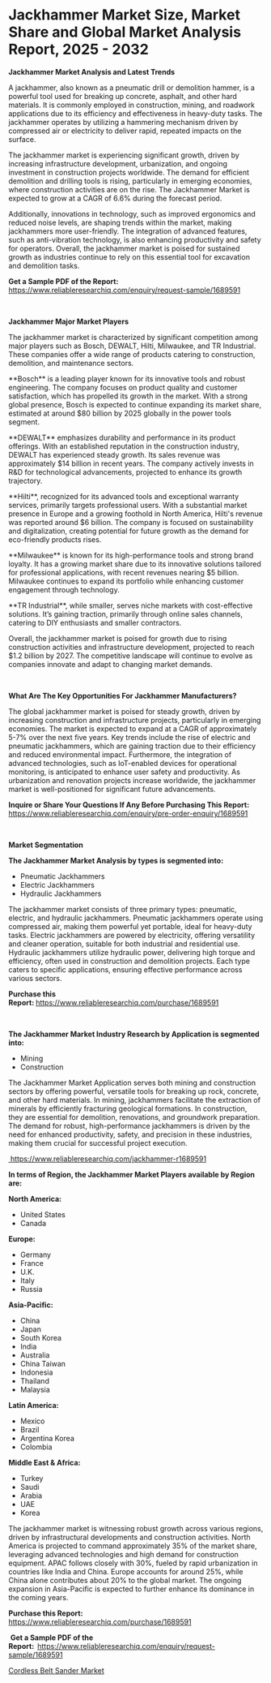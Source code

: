 <p><h1>Jackhammer Market Size, Market Share and Global Market Analysis Report, 2025 - 2032</h1></p><p><strong>Jackhammer Market Analysis and Latest Trends</strong></p>
<p><p>A jackhammer, also known as a pneumatic drill or demolition hammer, is a powerful tool used for breaking up concrete, asphalt, and other hard materials. It is commonly employed in construction, mining, and roadwork applications due to its efficiency and effectiveness in heavy-duty tasks. The jackhammer operates by utilizing a hammering mechanism driven by compressed air or electricity to deliver rapid, repeated impacts on the surface.</p><p>The jackhammer market is experiencing significant growth, driven by increasing infrastructure development, urbanization, and ongoing investment in construction projects worldwide. The demand for efficient demolition and drilling tools is rising, particularly in emerging economies, where construction activities are on the rise. The Jackhammer Market is expected to grow at a CAGR of 6.6% during the forecast period. </p><p>Additionally, innovations in technology, such as improved ergonomics and reduced noise levels, are shaping trends within the market, making jackhammers more user-friendly. The integration of advanced features, such as anti-vibration technology, is also enhancing productivity and safety for operators. Overall, the jackhammer market is poised for sustained growth as industries continue to rely on this essential tool for excavation and demolition tasks.</p></p>
<p><strong>Get a Sample PDF of the Report:&nbsp;</strong> <a href="https://www.reliableresearchiq.com/enquiry/request-sample/1689591?utm_campaign=2396&utm_medium=2&utm_source=Github&utm_content=ia&utm_term=22022025&utm_id=jackhammer">https://www.reliableresearchiq.com/enquiry/request-sample/1689591</a></p>
<p>&nbsp;</p>
<p><strong>Jackhammer Major Market Players</strong></p>
<p><p>The jackhammer market is characterized by significant competition among major players such as Bosch, DEWALT, Hilti, Milwaukee, and TR Industrial. These companies offer a wide range of products catering to construction, demolition, and maintenance sectors.</p><p>**Bosch** is a leading player known for its innovative tools and robust engineering. The company focuses on product quality and customer satisfaction, which has propelled its growth in the market. With a strong global presence, Bosch is expected to continue expanding its market share, estimated at around $80 billion by 2025 globally in the power tools segment.</p><p>**DEWALT** emphasizes durability and performance in its product offerings. With an established reputation in the construction industry, DEWALT has experienced steady growth. Its sales revenue was approximately $14 billion in recent years. The company actively invests in R&D for technological advancements, projected to enhance its growth trajectory.</p><p>**Hilti**, recognized for its advanced tools and exceptional warranty services, primarily targets professional users. With a substantial market presence in Europe and a growing foothold in North America, Hilti's revenue was reported around $6 billion. The company is focused on sustainability and digitalization, creating potential for future growth as the demand for eco-friendly products rises.</p><p>**Milwaukee** is known for its high-performance tools and strong brand loyalty. It has a growing market share due to its innovative solutions tailored for professional applications, with recent revenues nearing $5 billion. Milwaukee continues to expand its portfolio while enhancing customer engagement through technology.</p><p>**TR Industrial**, while smaller, serves niche markets with cost-effective solutions. It’s gaining traction, primarily through online sales channels, catering to DIY enthusiasts and smaller contractors.</p><p>Overall, the jackhammer market is poised for growth due to rising construction activities and infrastructure development, projected to reach $1.2 billion by 2027. The competitive landscape will continue to evolve as companies innovate and adapt to changing market demands.</p></p>
<p>&nbsp;</p>
<p><strong>What Are The Key Opportunities For Jackhammer Manufacturers?</strong></p>
<p><p>The global jackhammer market is poised for steady growth, driven by increasing construction and infrastructure projects, particularly in emerging economies. The market is expected to expand at a CAGR of approximately 5-7% over the next five years. Key trends include the rise of electric and pneumatic jackhammers, which are gaining traction due to their efficiency and reduced environmental impact. Furthermore, the integration of advanced technologies, such as IoT-enabled devices for operational monitoring, is anticipated to enhance user safety and productivity. As urbanization and renovation projects increase worldwide, the jackhammer market is well-positioned for significant future advancements.</p></p>
<p><strong>Inquire or Share Your Questions If Any Before Purchasing This Report:</strong> <a href="https://www.reliableresearchiq.com/enquiry/pre-order-enquiry/1689591?utm_campaign=2396&utm_medium=2&utm_source=Github&utm_content=ia&utm_term=22022025&utm_id=jackhammer">https://www.reliableresearchiq.com/enquiry/pre-order-enquiry/1689591</a></p>
<p>&nbsp;</p>
<p><strong>Market Segmentation</strong></p>
<p><strong>The Jackhammer Market Analysis by types is segmented into:</strong></p>
<p><ul><li>Pneumatic Jackhammers</li><li>Electric Jackhammers</li><li>Hydraulic Jackhammers</li></ul></p>
<p><p>The jackhammer market consists of three primary types: pneumatic, electric, and hydraulic jackhammers. Pneumatic jackhammers operate using compressed air, making them powerful yet portable, ideal for heavy-duty tasks. Electric jackhammers are powered by electricity, offering versatility and cleaner operation, suitable for both industrial and residential use. Hydraulic jackhammers utilize hydraulic power, delivering high torque and efficiency, often used in construction and demolition projects. Each type caters to specific applications, ensuring effective performance across various sectors.</p></p>
<p><strong>Purchase this Report:&nbsp;</strong><a href="https://www.reliableresearchiq.com/purchase/1689591?utm_campaign=2396&utm_medium=2&utm_source=Github&utm_content=ia&utm_term=22022025&utm_id=jackhammer">https://www.reliableresearchiq.com/purchase/1689591</a></p>
<p>&nbsp;</p>
<p><strong>The Jackhammer Market Industry Research by Application is segmented into:</strong></p>
<p><ul><li>Mining</li><li>Construction</li></ul></p>
<p><p>The Jackhammer Market Application serves both mining and construction sectors by offering powerful, versatile tools for breaking up rock, concrete, and other hard materials. In mining, jackhammers facilitate the extraction of minerals by efficiently fracturing geological formations. In construction, they are essential for demolition, renovations, and groundwork preparation. The demand for robust, high-performance jackhammers is driven by the need for enhanced productivity, safety, and precision in these industries, making them crucial for successful project execution.</p></p>
<p><a href="https://www.reliableresearchiq.com/jackhammer-r1689591?utm_campaign=2396&utm_medium=2&utm_source=Github&utm_content=ia&utm_term=22022025&utm_id=jackhammer">&nbsp;https://www.reliableresearchiq.com/jackhammer-r1689591</a></p>
<p><strong>In terms of Region, the Jackhammer Market Players available by Region are:</strong></p>
<p>
    <p> <strong> North America: </strong>
        <ul>
            <li>United States</li>
            <li>Canada</li>
        </ul>
        </p> 
    <p> <strong> Europe: </strong>
        <ul>
            <li>Germany</li>
            <li>France</li>
            <li>U.K.</li>
            <li>Italy</li>
            <li>Russia</li>
        </ul>
        </p> 
    <p> <strong> Asia-Pacific: </strong>
        <ul>
            <li>China</li>
            <li>Japan</li>
            <li>South Korea</li>
            <li>India</li>
            <li>Australia</li>
            <li>China Taiwan</li>
            <li>Indonesia</li>
            <li>Thailand</li>
            <li>Malaysia</li>
        </ul>
        </p> 
    <p> <strong> Latin America: </strong>
        <ul>
            <li>Mexico</li>
            <li>Brazil</li>
            <li>Argentina Korea</li>
            <li>Colombia</li>
        </ul>
        </p> 
    <p> <strong> Middle East & Africa: </strong>
        <ul>
            <li>Turkey</li>
            <li>Saudi</li>
            <li>Arabia</li>
            <li>UAE</li>
            <li>Korea</li>
        </ul>
    </p>
    </p>
<p><p>The jackhammer market is witnessing robust growth across various regions, driven by infrastructural developments and construction activities. North America is projected to command approximately 35% of the market share, leveraging advanced technologies and high demand for construction equipment. APAC follows closely with 30%, fueled by rapid urbanization in countries like India and China. Europe accounts for around 25%, while China alone contributes about 20% to the global market. The ongoing expansion in Asia-Pacific is expected to further enhance its dominance in the coming years.</p></p>
<p><strong>Purchase this Report: </strong><a href="https://www.reliableresearchiq.com/purchase/1689591?utm_campaign=2396&utm_medium=2&utm_source=Github&utm_content=ia&utm_term=22022025&utm_id=jackhammer">https://www.reliableresearchiq.com/purchase/1689591</a></p>
<p>&nbsp;<strong>Get a Sample PDF of the Report:&nbsp;&nbsp;</strong><a href="https://www.reliableresearchiq.com/enquiry/request-sample/1689591?utm_campaign=2396&utm_medium=2&utm_source=Github&utm_content=ia&utm_term=22022025&utm_id=jackhammer">https://www.reliableresearchiq.com/enquiry/request-sample/1689591</a></p>
<p><strong></strong></p>
<p><p><a href="https://github.com/bolalfredia7777/Market-Research-Report-List-1/blob/main/cordless-belt-sander-market.md?utm_campaign=2396&utm_medium=2&utm_source=Github&utm_content=ia&utm_term=22022025&utm_id=jackhammer">Cordless Belt Sander Market</a></p></p>